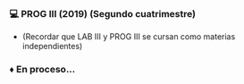 ### :computer: PROG III (2019) (Segundo cuatrimestre)

- (Recordar que LAB III y PROG III se cursan como materias independientes) 
### :diamonds: En proceso...
